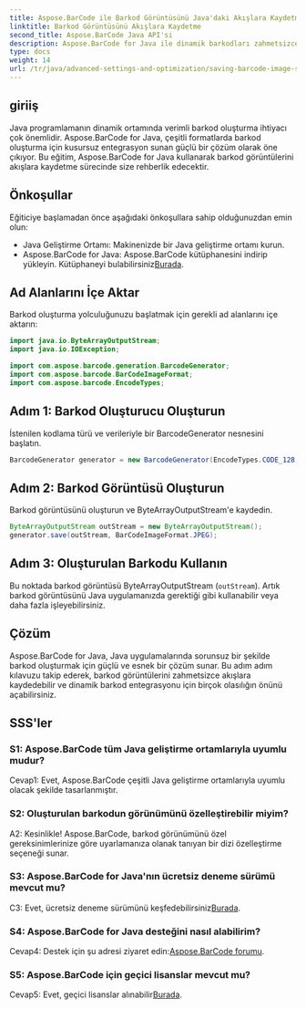 ```yaml
---
title: Aspose.BarCode ile Barkod Görüntüsünü Java'daki Akışlara Kaydetme
linktitle: Barkod Görüntüsünü Akışlara Kaydetme
second_title: Aspose.BarCode Java API'si
description: Aspose.BarCode for Java ile dinamik barkodları zahmetsizce oluşturun. Barkod görüntülerini akışlara kaydetmek için adım adım kılavuzumuzu izleyin.
type: docs
weight: 14
url: /tr/java/advanced-settings-and-optimization/saving-barcode-image-streams/
---
```

## giriiş

Java programlamanın dinamik ortamında verimli barkod oluşturma ihtiyacı çok önemlidir. Aspose.BarCode for Java, çeşitli formatlarda barkod oluşturma için kusursuz entegrasyon sunan güçlü bir çözüm olarak öne çıkıyor. Bu eğitim, Aspose.BarCode for Java kullanarak barkod görüntülerini akışlara kaydetme sürecinde size rehberlik edecektir.

## Önkoşullar

Eğiticiye başlamadan önce aşağıdaki önkoşullara sahip olduğunuzdan emin olun:

- Java Geliştirme Ortamı: Makinenizde bir Java geliştirme ortamı kurun.
- Aspose.BarCode for Java: Aspose.BarCode kütüphanesini indirip yükleyin. Kütüphaneyi bulabilirsiniz[Burada](https://releases.aspose.com/barcode/java/).

## Ad Alanlarını İçe Aktar

Barkod oluşturma yolculuğunuzu başlatmak için gerekli ad alanlarını içe aktarın:

```java
import java.io.ByteArrayOutputStream;
import java.io.IOException;

import com.aspose.barcode.generation.BarcodeGenerator;
import com.aspose.barcode.BarCodeImageFormat;
import com.aspose.barcode.EncodeTypes;
```

## Adım 1: Barkod Oluşturucu Oluşturun

İstenilen kodlama türü ve verileriyle bir BarcodeGenerator nesnesini başlatın.

```java
BarcodeGenerator generator = new BarcodeGenerator(EncodeTypes.CODE_128, "123456");
```

## Adım 2: Barkod Görüntüsü Oluşturun

Barkod görüntüsünü oluşturun ve ByteArrayOutputStream'e kaydedin.

```java
ByteArrayOutputStream outStream = new ByteArrayOutputStream();
generator.save(outStream, BarCodeImageFormat.JPEG);
```

## Adım 3: Oluşturulan Barkodu Kullanın

Bu noktada barkod görüntüsü ByteArrayOutputStream (`outStream`). Artık barkod görüntüsünü Java uygulamanızda gerektiği gibi kullanabilir veya daha fazla işleyebilirsiniz.

## Çözüm

Aspose.BarCode for Java, Java uygulamalarında sorunsuz bir şekilde barkod oluşturmak için güçlü ve esnek bir çözüm sunar. Bu adım adım kılavuzu takip ederek, barkod görüntülerini zahmetsizce akışlara kaydedebilir ve dinamik barkod entegrasyonu için birçok olasılığın önünü açabilirsiniz.

## SSS'ler

### S1: Aspose.BarCode tüm Java geliştirme ortamlarıyla uyumlu mudur?

Cevap1: Evet, Aspose.BarCode çeşitli Java geliştirme ortamlarıyla uyumlu olacak şekilde tasarlanmıştır.

### S2: Oluşturulan barkodun görünümünü özelleştirebilir miyim?

A2: Kesinlikle! Aspose.BarCode, barkod görünümünü özel gereksinimlerinize göre uyarlamanıza olanak tanıyan bir dizi özelleştirme seçeneği sunar.

### S3: Aspose.BarCode for Java'nın ücretsiz deneme sürümü mevcut mu?

 C3: Evet, ücretsiz deneme sürümünü keşfedebilirsiniz[Burada](https://releases.aspose.com/).

### S4: Aspose.BarCode for Java desteğini nasıl alabilirim?

 Cevap4: Destek için şu adresi ziyaret edin:[Aspose.BarCode forumu](https://forum.aspose.com/c/barcode/13).

### S5: Aspose.BarCode için geçici lisanslar mevcut mu?

 Cevap5: Evet, geçici lisanslar alınabilir[Burada](https://purchase.aspose.com/temporary-license/).